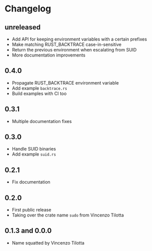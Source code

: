 # Changelog

## unreleased

* Add API for keeping environment variables with a certain prefixes
* Make matching RUST_BACKTRACE case-in-sensitive
* Return the previous environment when escalating from SUID
* More documentation improvements

## 0.4.0

* Propagate RUST_BACKTRACE environment variable
* Add example `backtrace.rs`
* Build examples with CI too

## 0.3.1

* Multiple documentation fixes

## 0.3.0

* Handle SUID binaries
* Add example `suid.rs`

## 0.2.1

* Fix documentation

## 0.2.0

* First public release
* Taking over the crate name `sudo` from Vincenzo Tilotta

## 0.1.3 and 0.0.0

* Name squatted by Vincenzo Tilotta
